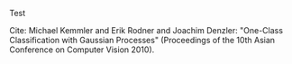 Test

Cite:
Michael Kemmler and Erik Rodner and Joachim Denzler: "One-Class Classification with Gaussian Processes" (Proceedings of the 10th Asian Conference on Computer Vision 2010).